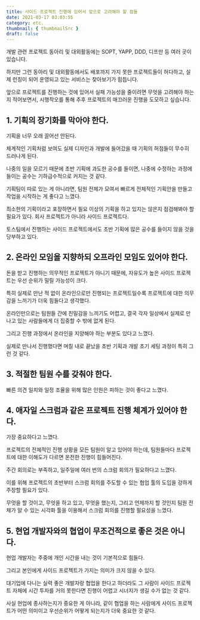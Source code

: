 ```yaml
---
title: 사이드 프로젝트 진행에 있어서 앞으로 고려해야 할 점들
date: 2021-03-17 03:03:55
category: etc.
thumbnail: { thumbnailSrc }
draft: false
---
```


개발 관련 프로젝트 동아리 및 대외활동에는 SOPT, YAPP, DDD, 디프만 등 여러 곳이 있습니다.

하지만 그런 동아리 및 대외활동에서도 배포까지 가지 못한 프로젝트들이 허다하고, 실제 런칭이 되어 운영되고 있는 서비스는 찾아보기가 힘듭니다.

앞으로 프로젝트를 진행하는 것에 있어서 실패 가능성을 줄이려면 무엇을 고려해야 하는지 적어보면서, 시행착오를 통해 추후 프로젝트의 매끄러운 진행을 도모하고 싶습니다.

## 1. 기획의 장기화를 막아야 한다.

기획을 너무 오래 끌어선 안된다.

체계적인 기획처럼 보여도 실제 디자인과 개발에 들어갔을 때 기획의 허점들이 무수히 드러나게 된다.

나중의 일을 모르기 때문에 초반 기획에 과도한 공수를 들이면, 나중에 수정하는 과정에 들이는 공수는 기하급수적으로 커지는 것 같다.

기획팀이 따로 있는 게 아니라면, 팀원 전체가 모여서 빠르게 전체적인 기획안을 만들고 작업을 시작하는 게 좋다고 느꼈다.

최소한의 기획이라고 포장하면서 필요 이상의 기획을 하고 있지는 않은지 점검해봐야 할 필요가 있다. 회사 프로젝트가 아니라 사이드 프로젝트다.

토스팀에서 진행하는 사이드 프로젝트에서도 초반 기획에 많은 공수를 들이지 않을 것을 당부하고 있다.

## 2. 온라인 모임을 지향하되 오프라인 모임도 있어야 한다.

돈을 받고 진행하는 의무적인 프로젝트가 아니기 때문에, 자유도가 높은 사이드 프로젝트는 우선 순위가 밀릴 가능성이 크다.

특히 실제로 만난 적 없이 온라인으로만 진행되는 프로젝트일수록 프로젝트에 대한 의무감을 느끼기가 더욱 힘들다고 생각했다.

온라인만으로는 팀원들 간에 친밀감을 느끼기도 어렵고, 결국 각자 일상에서 실제로 만나고 있는 사람들에게 더 집중할 수 밖에 없게 된다.

그리고 진행 과정에서 온라인을 지양해야 하는 부분도 있다고 느꼈다.

실제로 만나서 진행했다면 며칠 내로 끝났을 초반 기획과 개발 초기 세팅 과정이 특히 그런 것 같다.

## 3. 적절한 팀원 수를 갖춰야 한다.

빠른 의견 일치와 일정 조율을 위해 많은 인원은 피하는 것이 좋다고 느꼈다.

## 4. 애자일 스크럼과 같은 프로젝트 진행 체계가 있어야 한다.

가장 중요하다고 느꼈다.

프로젝트의 전체적인 진행 상황을 모든 팀원이 알고 있어야 하는데, 팀원들마다 프로젝트에 대한 이해도가 다르면 온전한 진행이 힘들어진다.

주간 회의로는 부족하고, 일주일에 여러 번의 스크럼 회의가 필요하다고 느꼈다.

이를 위해 프로젝트의 초반부터 스크럼 회의를 주도할 수 있는 협업 툴의 도입을 강하게 주장할 필요가 있다.

무엇을 할 것이고, 무엇을 하고 있고, 무엇을 했는지, 그리고 언제까지 할 것인지 팀원 전체가 알 수 있는 시각화 툴을 이용해서 스크럼 회의를 진행할 필요성을 느꼈다.

## 5. 현업 개발자와의 협업이 무조건적으로 좋은 것은 아니다.

현업 개발자는 주중에 개인 시간을 내는 것이 기본적으로 힘들다.

그리고 본인에게 사이드 프로젝트가 가지는 의미가 크지 않을 수 있다.

대기업에 다니는 실력 좋은 개발자랑 협업을 한다고 하더라도 그 사람이 사이드 프로젝트 자체에 시간 투자를 거의 못한다면 진행이 어렵고 시너지가 생길 수가 없는 것 같다.

사실 현업에 종사하는지가 중요한 게 아니라, 같이 협업을 하는 사람에게 사이드 프로젝트가 어떤 의미이고 우선순위가 어떻게 되는지가 더욱 중요한 것 같다.
